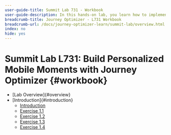 ```yaml
---
user-guide-title: Summit Lab 731 - Workbook
user-guide-description: In this hands-on lab, you learn how to implement a multi-channel marketing strategy that includes in-app, push notifications, SMS, and email messaging campaigns and journeys in Adobe Journey Optimizer.
breadcrumb-title: Journey Optimizer - L731 Workbook
breadcrumb-url: /docs/journey-optimizer-learn/summit-lab/overview.html
index: no
hide: yes
---
```


# Summit Lab L731: Build Personalized Mobile Moments with Journey Optimizer {#workbook}

+ [Lab Overview]{#overview}
+ [Introduction]{#introduction}
  + [Introduction](/help/l731-lab-workbook/Introduction/introduction.md)
  + [Exercise 1.1](/help/l731-lab-workbook/Introduction/exercise-1-1.md)
  + [Exercise 1.2](/help/l731-lab-workbook/Introduction/exercise-1-2.md)
  + [Exercise 1.3](/help/l731-lab-workbook/Introduction/exercise-1-3.md)
  + [Exercise 1.4](/help/l731-lab-workbook/Introduction/exercise-1-4.md)
